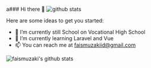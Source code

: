 a### Hi there 👋
![github stats](https://github-readme-stats.vercel.app/api?username=faismuzaki&show_icons=true)

Here are some ideas to get you started:

- 🔭 I’m currently still School on Vocational High School
- 🌱 I’m currently learning Laravel and Vue
- 📫 You can reach me at faismuzakiid@gmail.com

<img align="center" src="https://github-readme-stats.vercel.app/api/top-langs/?username=faismuzaki&layout=compact" alt="faismuzaki's github stats"/>
   </a>
